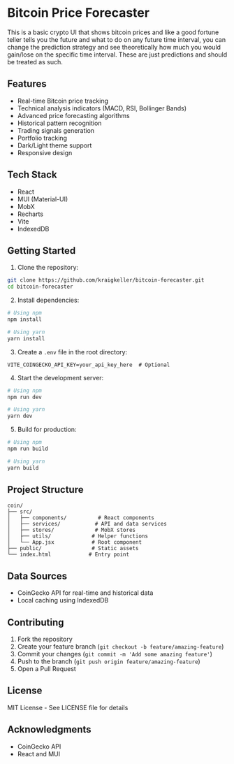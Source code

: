 # Bitcoin Price Forecaster

This is a basic crypto UI that shows bitcoin prices and like a good fortune teller tells you the future and what to do on any future time interval, you can change the prediction strategy and see theoretically how much you would gain/lose on the specific time interval. These are just predictions and should be treated as such.

## Features

- Real-time Bitcoin price tracking
- Technical analysis indicators (MACD, RSI, Bollinger Bands)
- Advanced price forecasting algorithms
- Historical pattern recognition
- Trading signals generation
- Portfolio tracking
- Dark/Light theme support
- Responsive design

## Tech Stack

- React
- MUI (Material-UI)
- MobX
- Recharts
- Vite
- IndexedDB

## Getting Started

1. Clone the repository:
```bash
git clone https://github.com/kraigkeller/bitcoin-forecaster.git
cd bitcoin-forecaster
```

2. Install dependencies:
```bash
# Using npm
npm install

# Using yarn
yarn install
```

3. Create a `.env` file in the root directory:
```env
VITE_COINGECKO_API_KEY=your_api_key_here  # Optional
```

4. Start the development server:
```bash
# Using npm
npm run dev

# Using yarn
yarn dev
```

5. Build for production:
```bash
# Using npm
npm run build

# Using yarn
yarn build
```

## Project Structure

```
coin/
├── src/
│   ├── components/          # React components
│   ├── services/           # API and data services
│   ├── stores/             # MobX stores
│   ├── utils/             # Helper functions
│   └── App.jsx            # Root component
├── public/                # Static assets
└── index.html            # Entry point
```

## Data Sources

- CoinGecko API for real-time and historical data
- Local caching using IndexedDB

## Contributing

1. Fork the repository
2. Create your feature branch (`git checkout -b feature/amazing-feature`)
3. Commit your changes (`git commit -m 'Add some amazing feature'`)
4. Push to the branch (`git push origin feature/amazing-feature`)
5. Open a Pull Request

## License

MIT License - See LICENSE file for details

## Acknowledgments

- CoinGecko API
- React and MUI
